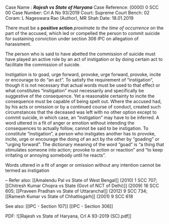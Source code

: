 Case Name : ***Rajesh vs State of Haryana***
Case Reference: (0000) 0 SCC 00
Case Number: Crl A No 93/2019
Court: Supreme Court
Bench: 02
Coram: L Nageswara Rao (Author), MR Shah
Date: 18.01.2019

There must be a **positive action** *proximate to the time of occurrence* on the part of the accused, which led or compelled the person to commit suicide for sustaining conviction under section 306 IPC on allegation of harassment.

The person who is said to have abetted the commission of suicide must have played an active role by an act of instigation or by doing certain act to facilitate the commission of suicide.

Instigation is to goad, urge forward, provoke, urge forward, provoke, incite or encourage to do “an act”. To satisfy the requirement of “instigation”, though it is not necessary that actual words must be used to that effect or what constitutes “instigation” must necessarily and specifically be suggestive of the consequence. Yet a reasonable certainty to incite the consequence must be capable of being spelt out. Where the accused had, by his acts or omission or by a continued course of conduct, created such circumstances that the deceased was left with no other option except to commit suicide, in which case, an “instigation” may have to be inferred. A word uttered in a fit of anger or emotion without intending the consequences to actually follow, cannot be said to be instigation.
To constitute “instigation”, a person who instigates another has to provoke, incite, urge or encourage the doing of an act by the other by “goading” or “urging forward”. The dictionary meaning of the word “goad” is “a thing that stimulates someone into action; provoke to action or reaction” and “to keep irritating or annoying somebody until he reacts”.

Words uttered in a fit of anger or omission without any intention cannot be termed as instigation

–
Refer also:
[[Amalendu Pal vs State of West Bengal]] (2010) 1 SCC 707; [[Chitresh Kumar Chopra vs State (Govt of NCT of Delhi)]] (2009) 16 SCC 605; [[Praveen Pradhan vs State of Uttaranchal]] (2012) 9 SCC 734; [[Ramesh Kumar vs State of Chhattisgarh]] (2001) 9 SCC 618


See also:
[[IPC - Section 107]]
[[IPC - Section 306]]

PDF:
![[Rajesh vs State of Haryana, Crl A 93-2019 (SC).pdf]]